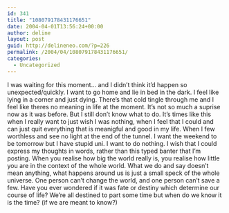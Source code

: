 ```yaml
---
id: 341
title: "108079178431176651"
date: 2004-04-01T13:56:24+00:00
author: deline
layout: post
guid: http://delineneo.com/?p=226
permalink: /2004/04/108079178431176651/
categories:
  - Uncategorized
---
```

I was waiting for this moment&#8230; and I didn&#8217;t think it&#8217;d happen so unexpected/quickly. I want to go home and lie in bed in the dark. I feel like lying in a corner and just dying. There&#8217;s that cold tingle through me and I feel like theres no meaning in life at the moment. It&#8217;s not so much a suprise now as it was before. But I still don&#8217;t know what to do. It&#8217;s times like this when I really want to just wish I was nothing, when I feel that I could and can just quit everything that is meanigful and good in my life. When I few worthless and see no light at the end of the tunnel. I want the weekend to be tomorrow but I have stupid uni. I want to do nothing. I wish that I could express my thoughts in words, rather than this typed banter that I&#8217;m posting. When you realise how big the world really is, you realise how little you are in the context of the whole world. What we do and say doesn&#8217;t mean anything, what happens around us is just a small speck of the whole universe. One person can&#8217;t change the world, and one person can&#8217;t save a few. Have you ever wondered if it was fate or destiny which determine our course of life? We&#8217;re all destined to part some time but when do we know it is the time? (if we are meant to know?)